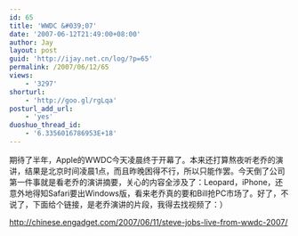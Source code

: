 ```yaml
---
id: 65
title: 'WWDC &#039;07'
date: '2007-06-12T21:49:00+08:00'
author: Jay
layout: post
guid: 'http://ijay.net.cn/log/?p=65'
permalink: /2007/06/12/65
views:
    - '3297'
shorturl:
    - 'http://goo.gl/rgLqa'
posturl_add_url:
    - 'yes'
duoshuo_thread_id:
    - '6.3356016786953E+18'
---
```


期待了半年，Apple的WWDC今天凌晨终于开幕了。本来还打算熬夜听老乔的演讲，结果是北京时间凌晨1点，而且昨晚困得不行，所以只能作罢。今天倒了公司第一件事就是看老乔的演讲摘要，关心的内容全涉及了：Leopard，iPhone，还意外地得知Safari要出Windows版，看来老乔真的要和Bill抢PC市场了。好了，不说了，下面给个链接，是老乔演讲的片段，我得去找视频了：）

http://chinese.engadget.com/2007/06/11/steve-jobs-live-from-wwdc-2007/